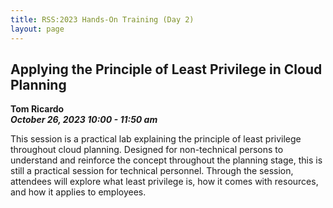 ```yaml
---
title: RSS:2023 Hands-On Training (Day 2)
layout: page
---
```


## Applying the Principle of Least Privilege in Cloud Planning
**Tom Ricardo<br>
*October 26, 2023 10:00 - 11:50 am***

This session is a practical lab explaining the principle of least privilege throughout cloud planning. Designed for non-technical persons to understand and reinforce the concept throughout the planning stage, this is still a practical session for technical personnel. Through the session, attendees will explore what least privilege is, how it comes with resources, and how it applies to employees.
